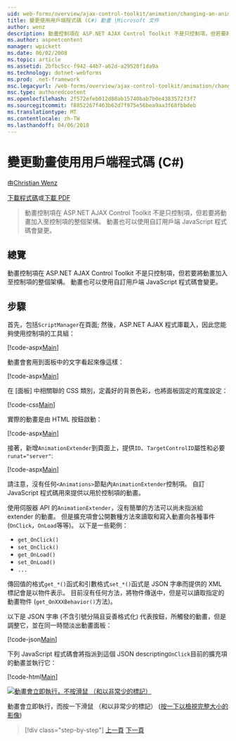 ```yaml
---
uid: web-forms/overview/ajax-control-toolkit/animation/changing-an-animation-using-client-side-code-cs
title: 變更使用用戶端程式碼 (C#) 動畫 |Microsoft 文件
author: wenz
description: 動畫控制項在 ASP.NET AJAX Control Toolkit 不是只控制項，但若要將動畫加入至控制項的整個架構。 動畫也可以...
ms.author: aspnetcontent
manager: wpickett
ms.date: 06/02/2008
ms.topic: article
ms.assetid: 2bfbc5cc-f942-44b7-a62d-a29520f1da9a
ms.technology: dotnet-webforms
ms.prod: .net-framework
msc.legacyurl: /web-forms/overview/ajax-control-toolkit/animation/changing-an-animation-using-client-side-code-cs
msc.type: authoredcontent
ms.openlocfilehash: 2f572efeb012d88ab15740bab7b0e4383572f3f7
ms.sourcegitcommit: f8852267f463b62d7f975e56bea9aa3f68fbbdeb
ms.translationtype: MT
ms.contentlocale: zh-TW
ms.lasthandoff: 04/06/2018
---
```

<a name="changing-an-animation-using-client-side-code-c"></a>變更動畫使用用戶端程式碼 (C#)
====================
由[Christian Wenz](https://github.com/wenz)

[下載程式碼](http://download.microsoft.com/download/f/9/a/f9a26acd-8df4-4484-8a18-199e4598f411/Animation11.cs.zip)或[下載 PDF](http://download.microsoft.com/download/6/7/1/6718d452-ff89-4d3f-a90e-c74ec2d636a3/animation11CS.pdf)

> 動畫控制項在 ASP.NET AJAX Control Toolkit 不是只控制項，但若要將動畫加入至控制項的整個架構。 動畫也可以使用自訂用戶端 JavaScript 程式碼會變更。


## <a name="overview"></a>總覽

動畫控制項在 ASP.NET AJAX Control Toolkit 不是只控制項，但若要將動畫加入至控制項的整個架構。 動畫也可以使用自訂用戶端 JavaScript 程式碼會變更。

## <a name="steps"></a>步驟

首先，包括`ScriptManager`在頁面; 然後，ASP.NET AJAX 程式庫載入，因此您能夠使用控制項的工具組：

[!code-aspx[Main](changing-an-animation-using-client-side-code-cs/samples/sample1.aspx)]

動畫會套用到面板中的文字看起來像這樣：

[!code-aspx[Main](changing-an-animation-using-client-side-code-cs/samples/sample2.aspx)]

在 [面板] 中相關聯的 CSS 類別，定義好的背景色彩，也將面板固定的寬度設定：

[!code-css[Main](changing-an-animation-using-client-side-code-cs/samples/sample3.css)]

實際的動畫是由 HTML 按鈕啟動：

[!code-aspx[Main](changing-an-animation-using-client-side-code-cs/samples/sample4.aspx)]

接著，新增`AnimationExtender`到頁面上，提供`ID`、`TargetControlID`屬性和必要`runat="server"`:

[!code-aspx[Main](changing-an-animation-using-client-side-code-cs/samples/sample5.aspx)]

請注意，沒有任何`<Animations>`節點內`AnimationExtender`控制項。 自訂 JavaScript 程式碼用來提供以用於控制項的動畫。

使用伺服器 API 的`AnimationExtender`，沒有簡單的方法可以尚未指派給 extender 的動畫。 但是擴充項會公開數種方法來讀取和寫入動畫向各種事件 (`OnClick`，`OnLoad`等等)。 以下是一些範例：

- `get_OnClick()`
- `set_OnClick()`
- `get_OnLoad()`
- `set_OnLoad()`
- `...`

傳回值的格式`get_*()`函式和引數格式`set_*()`函式是 JSON 字串而提供的 XML 標記會是以物件表示。 目前沒有任何方法，將物件傳送中，但是可以讀取指定的動畫物件 (`get_OnXXXBehavior()`方法)。

以下是 JSON 字串 (不含引號分隔且妥善格式化) 代表按鈕，所觸發的動畫，但是調整它，並在同一時間淡出動畫面板：

[!code-json[Main](changing-an-animation-using-client-side-code-cs/samples/sample6.json)]

下列 JavaScript 程式碼會將指派到這個 JSON descripting`OnClick`目前的擴充項的動畫並執行它：

[!code-html[Main](changing-an-animation-using-client-side-code-cs/samples/sample7.html)]


[![動畫會立即執行，不按滑鼠 （和以非常少的標記）](changing-an-animation-using-client-side-code-cs/_static/image2.png)](changing-an-animation-using-client-side-code-cs/_static/image1.png)

動畫會立即執行，而按一下滑鼠 （和以非常少的標記） ([按一下以檢視完整大小的影像](changing-an-animation-using-client-side-code-cs/_static/image3.png))

> [!div class="step-by-step"]
> [上一頁](executing-animations-using-client-side-code-cs.md)
> [下一頁](animating-an-updatepanel-control-cs.md)
